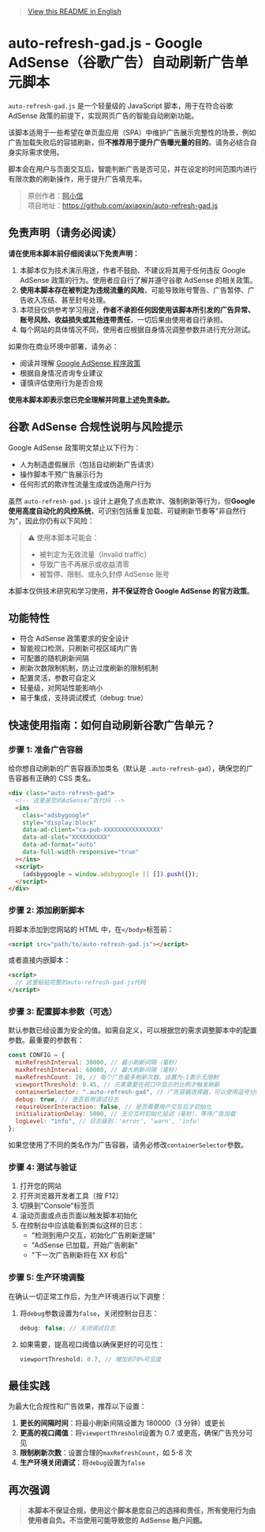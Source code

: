 > [View this README in English](./README_EN.md)

# auto-refresh-gad.js - Google AdSense（谷歌广告）自动刷新广告单元脚本

`auto-refresh-gad.js` 是一个轻量级的 JavaScript 脚本，用于在符合谷歌 AdSense 政策的前提下，实现网页广告的智能自动刷新功能。

该脚本适用于一些希望在单页面应用（SPA）中维护广告展示完整性的场景，例如广告加载失败后的容错刷新，但**不推荐用于提升广告曝光量的目的**。请务必结合自身实际需求使用。

脚本会在用户与页面交互后，智能判断广告是否可见，并在设定的时间范围内进行有限次数的刷新操作，用于提升广告填充率。

> 原创作者：[阿小信](https://blog.axiaoxin.com)  
> 项目地址：<https://github.com/axiaoxin/auto-refresh-gad.js>

## 免责声明（请务必阅读）

**请在使用本脚本前仔细阅读以下免责声明：**

1. 本脚本仅为技术演示用途，作者不鼓励、不建议将其用于任何违反 Google AdSense 政策的行为。使用者应自行了解并遵守谷歌 AdSense 的相关政策。
2. **使用本脚本存在被判定为违规流量的风险**，可能导致账号警告、广告暂停、广告收入冻结、甚至封号处理。
3. 本项目仅供参考学习用途，**作者不承担任何因使用该脚本所引发的广告异常、账号风险、收益损失或其他连带责任**，一切后果由使用者自行承担。
4. 每个网站的具体情况不同，使用者应根据自身情况调整参数并进行充分测试。

如果你在商业环境中部署，请务必：

- 阅读并理解 [Google AdSense 程序政策](https://support.google.com/adsense/answer/48182?hl=zh-Hans)
- 根据自身情况咨询专业建议
- 谨慎评估使用行为是否合规

**使用本脚本即表示您已完全理解并同意上述免责条款。**

## 谷歌 AdSense 合规性说明与风险提示

Google AdSense 政策明文禁止以下行为：

- 人为制造虚假展示（包括自动刷新广告请求）
- 操作脚本干预广告展示行为
- 任何形式的欺诈性流量生成或伪造用户行为

虽然 `auto-refresh-gad.js` 设计上避免了点击欺诈、强制刷新等行为，但**Google 使用高度自动化的风控系统**，可识别包括重复加载、可疑刷新节奏等"非自然行为"，因此你仍有以下风险：

> ⚠️ 使用本脚本可能会：
>
> - 被判定为无效流量（invalid traffic）
> - 导致广告不再展示或收益清零
> - 被暂停、限制、或永久封停 AdSense 账号

本脚本仅供技术研究和学习使用，**并不保证符合 Google AdSense 的官方政策**。

## 功能特性

- 符合 AdSense 政策要求的安全设计
- 智能视口检测，只刷新可视区域内广告
- 可配置的随机刷新间隔
- 刷新次数限制机制，防止过度刷新的限制机制
- 配置灵活，参数可自定义
- 轻量级，对网站性能影响小
- 易于集成，支持调试模式（debug: true）

## 快速使用指南：如何自动刷新谷歌广告单元？

### 步骤 1: 准备广告容器

给你想自动刷新的广告容器添加类名（默认是 `.auto-refresh-gad`），确保您的广告容器有正确的 CSS 类名。

```html
<div class="auto-refresh-gad">
  <!-- 这里是您的AdSense广告代码 -->
  <ins
    class="adsbygoogle"
    style="display:block"
    data-ad-client="ca-pub-XXXXXXXXXXXXXXXX"
    data-ad-slot="XXXXXXXXXX"
    data-ad-format="auto"
    data-full-width-responsive="true"
  ></ins>
  <script>
    (adsbygoogle = window.adsbygoogle || []).push({});
  </script>
</div>
```

### 步骤 2: 添加刷新脚本

将脚本添加到您网站的 HTML 中，在`</body>`标签前：

```html
<script src="path/to/auto-refresh-gad.js"></script>
```

或者直接内嵌脚本：

```html
<script>
  // 这里粘贴完整的auto-refresh-gad.js代码
</script>
```

### 步骤 3: 配置脚本参数（可选）

默认参数已经设置为安全的值。如需自定义，可以根据您的需求调整脚本中的配置参数。最重要的参数有：

```javascript
const CONFIG = {
  minRefreshInterval: 30000, // 最小刷新间隔（毫秒）
  maxRefreshInterval: 60000, // 最大刷新间隔（毫秒）
  maxRefreshCount: 20, // 每个广告最多刷新次数，设置为-1表示无限制
  viewportThreshold: 0.45, // 元素需要在视口中显示的比例才触发刷新
  containerSelector: ".auto-refresh-gad", // 广告容器选择器，可以使用逗号分隔多个选择器，如".ad1, .ad2, #special-ad"
  debug: true, // 是否启用调试日志
  requireUserInteraction: false, // 是否需要用户交互后才初始化
  initializationDelay: 5000, // 无交互时初始化延迟（毫秒），等待广告加载
  logLevel: "info", // 日志级别：'error', 'warn', 'info'
};
```

如果您使用了不同的类名作为广告容器，请务必修改`containerSelector`参数。

### 步骤 4: 测试与验证

1. 打开您的网站
2. 打开浏览器开发者工具（按 F12）
3. 切换到"Console"标签页
4. 滚动页面或点击页面以触发脚本初始化
5. 在控制台中应该能看到类似这样的日志：
   - "检测到用户交互，初始化广告刷新逻辑"
   - "AdSense 已加载，开始广告刷新"
   - "下一次广告刷新将在 XX 秒后"

### 步骤 5: 生产环境调整

在确认一切正常工作后，为生产环境进行以下调整：

1. 将`debug`参数设置为`false`，关闭控制台日志：
   ```javascript
   debug: false; // 关闭调试日志
   ```
2. 如果需要，提高视口阈值以确保更好的可见性：
   ```javascript
   viewportThreshold: 0.7, // 增加到70%可见度
   ```

## 最佳实践

为最大化合规性和广告效果，推荐以下设置：

1. **更长的间隔时间**：将最小刷新间隔设置为 180000（3 分钟）或更长
2. **更高的视口阈值**：将`viewportThreshold`设置为 0.7 或更高，确保广告充分可见
3. **限制刷新次数**：设置合理的`maxRefreshCount`，如 5-8 次
4. **生产环境关闭调试**：将`debug`设置为`false`

## 再次强调

> **本脚本不保证合规，使用这个脚本是您自己的选择和责任，所有使用行为由使用者自负。不当使用可能导致您的 AdSense 账户问题。**
